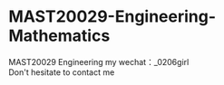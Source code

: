 # MAST20029-Engineering-Mathematics
MAST20029 Engineering  my wechat：_0206girl Don't hesitate to contact me
